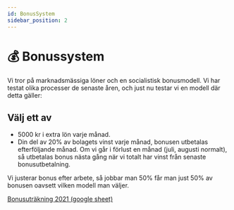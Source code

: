 ```yaml
---
id: BonusSystem
sidebar_position: 2
---
```


# 💰 Bonussystem

Vi tror på marknadsmässiga löner och en socialistisk bonusmodell. Vi har testat olika processer de senaste åren, och just nu testar vi en modell där detta gäller:

## Välj ett av

* 5000 kr i extra lön varje månad.
* Din del av 20% av bolagets vinst varje månad, bonusen utbetalas efterföljande månad. Om vi går i förlust en månad (juli, augusti normalt), så utbetalas bonus nästa gång när vi totalt har vinst från senaste bonusutbetalning.

Vi justerar bonus efter arbete, så jobbar man 50% får man just 50% av bonusen oavsett vilken modell man väljer.

[Bonusuträkning 2021 (google sheet)](https://docs.google.com/spreadsheets/d/1A1EH4vJarHBAw2ahVepM_GUNbaDePU4yjvVNvvLUUWg/edit#gid=2141872680) 
